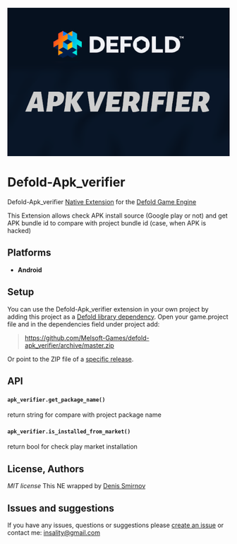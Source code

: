 ![](docs/logo.png)

# Defold-Apk_verifier

Defold-Apk_verifier [Native Extension](https://www.defold.com/manuals/extensions/) for the [Defold Game Engine](https://www.defold.com) 

This Extension allows check APK install source (Google play or not) and get APK bundle id to compare with project bundle id (case, when APK is hacked)


## Platforms

* **Android**

## Setup

You can use the Defold-Apk_verifier extension in your own project by adding this project as a [Defold library dependency](https://www.defold.com/manuals/libraries/). Open your game.project file and in the dependencies field under project add:

> https://github.com/Melsoft-Games/defold-apk_verifier/archive/master.zip

Or point to the ZIP file of a [specific release](https://github.com/Melsoft-Games/defold-apk_verifier/releases).

## API

#### `apk_verifier.get_package_name()`
return string for compare with project package name

#### `apk_verifier.is_installed_from_market()`
return bool for check play market installation


## License, Authors
*MIT license*
This NE wrapped by [Denis Smirnov](https://github.com/trouble1337)

## Issues and suggestions

If you have any issues, questions or suggestions please [create an issue](https://github.com/Melsoft-Games/defold-apk_verifier/issues) or contact me: insality@gmail.com
